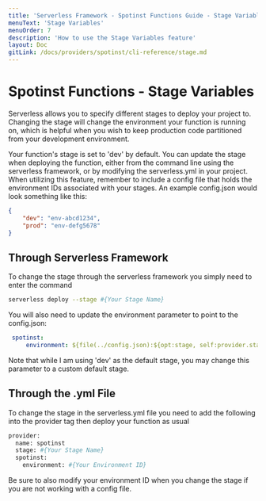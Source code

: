 ```yaml
---
title: 'Serverless Framework - Spotinst Functions Guide - Stage Variables'
menuText: 'Stage Variables'
menuOrder: 7
description: 'How to use the Stage Variables feature'
layout: Doc
gitLink: /docs/providers/spotinst/cli-reference/stage.md
---
```


# Spotinst Functions - Stage Variables

Serverless allows you to specify different stages to deploy your project to. Changing the stage will change the environment your function is running on, which is helpful when you wish to keep production code partitioned from your development environment.

Your function's stage is set to 'dev' by default. You can update the stage when deploying the function, either from the command line using the serverless framework, or by modifying the serverless.yml in your project. When utilizing this feature, remember to include a config file that holds the environment IDs associated with your stages. An example config.json would look something like this:
```json
{
    "dev": "env-abcd1234",
    "prod": "env-defg5678" 
}
```

## Through Serverless Framework
To change the stage through the serverless framework you simply need to enter the command

```bash
serverless deploy --stage #{Your Stage Name}
```
You will also need to update the environment parameter to point to the config.json:
```yaml
 spotinst:
     environment: ${file(../config.json):${opt:stage, self:provider.stage, 'dev'}}
```
Note that while I am using 'dev' as the default stage, you may change this parameter to a custom default stage.

## Through the .yml File

To change the stage in the serverless.yml file you need to add the following into the provider tag then deploy your function as usual

```bash
provider:
  name: spotinst
  stage: #{Your Stage Name}
  spotinst:
    environment: #{Your Environment ID}
```
Be sure to also modify your environment ID when you change the stage if you are not working with a config file.

